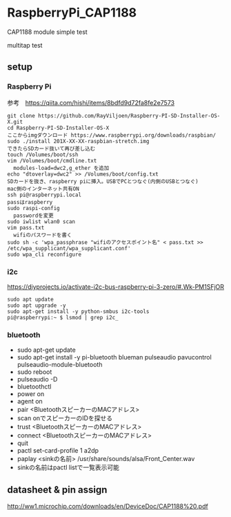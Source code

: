 # RaspberryPi_CAP1188
CAP1188 module simple test

multitap test

## setup

### Raspberry Pi
参考　https://qiita.com/hishi/items/8bdfd9d72fa8fe2e7573
```
git clone https://github.com/RayViljoen/Raspberry-PI-SD-Installer-OS-X.git
cd Raspberry-PI-SD-Installer-OS-X
ここからimgダウンロード https://www.raspberrypi.org/downloads/raspbian/
sudo ./install 201X-XX-XX-raspbian-stretch.img
できたらSDカード抜いて再び差し込む
touch /Volumes/boot/ssh
vim /Volumes/boot/cmdline.txt
  modules-load=dwc2,g_ether を追加
echo "dtoverlay=dwc2" >> /Volumes/boot/config.txt
SDカードを抜き、raspberry piに挿入。USBでPCとつなぐ(内側のUSBとつなぐ)
mac側のインターネット共有ON
ssh pi@raspberrypi.local
passはraspberry
sudo raspi-config
  passwordを変更
sudo iwlist wlan0 scan
vim pass.txt
  wifiのパスワードを書く
sudo sh -c 'wpa_passphrase "wifiのアクセスポイント名" < pass.txt >> /etc/wpa_supplicant/wpa_supplicant.conf'
sudo wpa_cli reconfigure
```

### i2c
https://diyprojects.io/activate-i2c-bus-raspberry-pi-3-zero/#.Wk-PM1SFjOR
```
sudo apt update 
sudo apt upgrade -y
sudo apt-get install -y python-smbus i2c-tools
pi@raspberrypi:~ $ lsmod | grep i2c_
```

### bluetooth
- sudo apt-get update
- sudo apt-get install -y pi-bluetooth blueman pulseaudio pavucontrol pulseaudio-module-bluetooth
- sudo reboot
- pulseaudio -D
- bluetoothctl
- power on
- agent on
- pair <BluetoothスピーカーのMACアドレス>
- scan onでスピーカーのIDを探せる
- trust <BluetoothスピーカーのMACアドレス>
- connect <BluetoothスピーカーのMACアドレス>
- quit
- pactl set-card-profile 1 a2dp
- paplay <sinkの名前> /usr/share/sounds/alsa/Front_Center.wav
- sinkの名前はpactl listで一覧表示可能

## datasheet & pin assign
http://ww1.microchip.com/downloads/en/DeviceDoc/CAP1188%20.pdf

